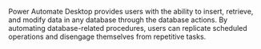 Power Automate Desktop provides users with the ability to insert, retrieve, and modify data in any database through the database actions. By automating database-related procedures, users can replicate scheduled operations and disengage themselves from repetitive tasks.
